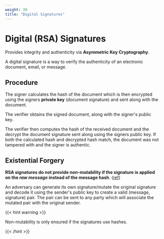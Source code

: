 ```yaml
---
weight: 30
title: "Digital Signatures"
---
```


# Digital (RSA) Signatures

Provides integrity and authenticity via **Asymmetric Key Cryptography**.

A digital signature is a way to verify the authenticity of an electronic document, email, or message.

## Procedure

The signer calculates the hash of the document which is then encrypted using the signers **private key** (document signature) and sent along with the document.

The verifier obtains the signed document, along with the signer's public key.

The verifier then computes the hash of the received document and the decrypt the document signature sent along using the signers public key. If both the calculated hash and decrypted hash match, the document was not tampered with and the signer is authentic.

## Existential Forgery

**RSA signatures do not provide non-mutability if the signature is applied on the *raw message* instead of the message hash**. ([ref](https://crypto.stackexchange.com/questions/12768/why-hash-the-message-before-signing-it-with-rsa#:~:text=a%20valid%20signature.-,Existential%20forgery,-If%20you%20do))

An adversary can generate its own signature/mutate the original signature and decode it using the sender's public key to create a valid (message, signature) pair. The pair can be sent to any party which will associate the mutated pair with the original sender.

{{< hint warning >}}

Non-mutability is only ensured if the signatures use hashes.

{{< /hint >}}

